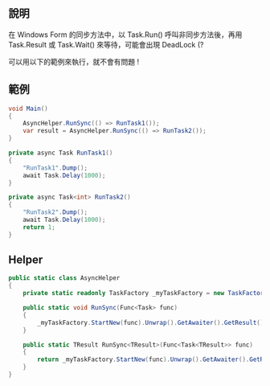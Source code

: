 
## 說明

在 Windows Form 的同步方法中，以 Task.Run() 呼叫非同步方法後，再用 Task.Result 或 Task.Wait() 來等待，可能會出現 DeadLock (?

可以用以下的範例來執行，就不會有問題 !

## 範例

```csharp
void Main()
{
    AsyncHelper.RunSync(() => RunTask1());
    var result = AsyncHelper.RunSync(() => RunTask2());
}

private async Task RunTask1()
{
    "RunTask1".Dump();
    await Task.Delay(1000);
}

private async Task<int> RunTask2()
{
    "RunTask2".Dump();
    await Task.Delay(1000);
    return 1;
}
```

## Helper

```csharp
public static class AsyncHelper
{
    private static readonly TaskFactory _myTaskFactory = new TaskFactory(CancellationToken.None, TaskCreationOptions.None, TaskContinuationOptions.None, TaskScheduler.Default);

    public static void RunSync(Func<Task> func)
    {
        _myTaskFactory.StartNew(func).Unwrap().GetAwaiter().GetResult();
    }

    public static TResult RunSync<TResult>(Func<Task<TResult>> func)
    {
        return _myTaskFactory.StartNew(func).Unwrap().GetAwaiter().GetResult();
    }
}
```


